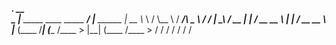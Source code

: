 ___.                                  __                 
\_ |__ _____    ____ _____    _______/  |______    ______
 | __ \\__  \  /    \\__  \  /  ___/\   __\__  \  /  ___/
 | \_\ \/ __ \|   |  \/ __ \_\___ \  |  |  / __ \_\___ \ 
 |___  (____  /___|  (____  /____  > |__| (____  /____  >
     \/     \/     \/     \/     \/            \/     \/ 
<!--
**banastas/banastas** is a ✨ _special_ ✨ repository because its `README.md` (this file) appears on your GitHub profile.

Here are some ideas to get you started:

- 🔭 I’m currently working on ...
- 🌱 I’m currently learning ...
- 👯 I’m looking to collaborate on ...
- 🤔 I’m looking for help with ...
- 💬 Ask me about ...
- 📫 How to reach me: ...
- ⚡ Fun fact: ...
-->
